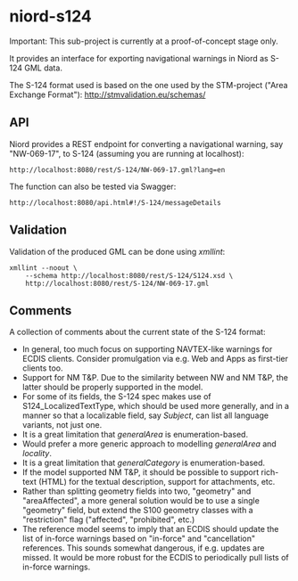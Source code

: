 # niord-s124

Important: This sub-project is currently at a proof-of-concept stage only.

It provides an interface for exporting navigational warnings in Niord as 
S-124 GML data.

The S-124 format used is based on the one used by the STM-project ("Area Exchange Format"):
http://stmvalidation.eu/schemas/

## API

Niord provides a REST endpoint for converting a navigational warning, say "NW-069-17", to
S-124 (assuming you are running at localhost):

    http://localhost:8080/rest/S-124/NW-069-17.gml?lang=en

The function can also be tested via Swagger: 

    http://localhost:8080/api.html#!/S-124/messageDetails


## Validation 

Validation of the produced GML can be done using _xmllint_:

    xmllint --noout \
        --schema http://localhost:8080/rest/S-124/S124.xsd \
        http://localhost:8080/rest/S-124/NW-069-17.gml
    
## Comments

A collection of comments about the current state of the S-124 format:

* In general, too much focus on supporting NAVTEX-like warnings for ECDIS clients. 
  Consider promulgation via e.g. Web and Apps as first-tier clients too.
* Support for NM T&P. Due to the similarity between NW and NM T&P, the latter should 
  be properly supported in the model.
* For some of its fields, the S-124 spec makes use of S124_LocalizedTextType, which should
  be used more generally, and in a manner so that a localizable field, say _Subject_, can
  list all language variants, not just one.
* It is a great limitation that _generalArea_ is enumeration-based.
* Would prefer a more generic approach to modelling _generalArea_ and _locality_.
* It is a great limitation that _generalCategory_ is enumeration-based.
* If the model supported NM T&P, it should be possible to support rich-text (HTML)
  for the textual description, support for attachments, etc.
* Rather than splitting geometry fields into two, "geometry" and "areaAffected", a more 
  general solution would be to use a single "geometry" field, but extend the
  S100 geometry classes with a "restriction" flag ("affected", "prohibited", etc.)
* The reference model seems to imply that an ECDIS should update the list of in-force
  warnings based on "in-force" and "cancellation" references. This sounds somewhat 
  dangerous, if e.g. updates are missed. It would be more robust for the ECDIS to 
  periodically pull lists of in-force warnings.

